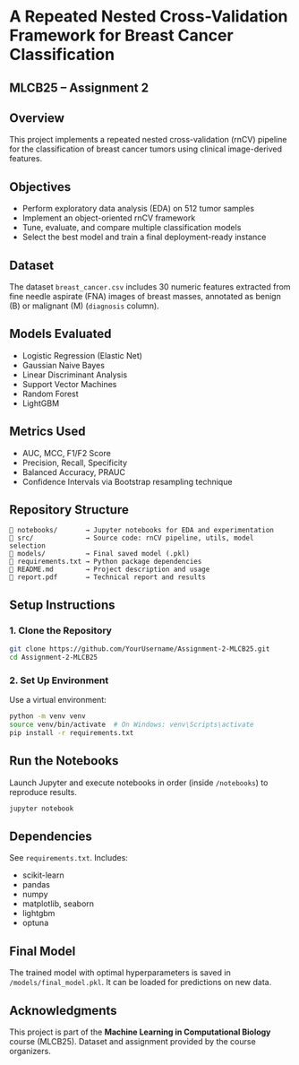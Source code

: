 # A Repeated Nested Cross-Validation Framework for Breast Cancer Classification  
**MLCB25 – Assignment 2**
---

## Overview  
This project implements a repeated nested cross-validation (rnCV) pipeline for the classification of breast cancer tumors using clinical image-derived features.

## Objectives  
- Perform exploratory data analysis (EDA) on 512 tumor samples 
- Implement an object-oriented rnCV framework  
- Tune, evaluate, and compare multiple classification models  
- Select the best model and train a final deployment-ready instance  

## Dataset  
The dataset `breast_cancer.csv` includes 30 numeric features extracted from fine needle aspirate (FNA) images of breast masses, annotated as benign (B) or malignant (M) (`diagnosis` column).

## Models Evaluated  
- Logistic Regression (Elastic Net)  
- Gaussian Naive Bayes  
- Linear Discriminant Analysis  
- Support Vector Machines  
- Random Forest  
- LightGBM  

## Metrics Used  
- AUC, MCC, F1/F2 Score  
- Precision, Recall, Specificity  
- Balanced Accuracy, PRAUC  
- Confidence Intervals via Bootstrap resampling technique

## Repository Structure  
```
📁 notebooks/       → Jupyter notebooks for EDA and experimentation  
📁 src/             → Source code: rnCV pipeline, utils, model selection  
📁 models/          → Final saved model (.pkl)  
📄 requirements.txt → Python package dependencies  
📄 README.md        → Project description and usage  
📄 report.pdf       → Technical report and results  
```

## Setup Instructions

### 1. Clone the Repository  
```bash
git clone https://github.com/YourUsername/Assignment-2-MLCB25.git
cd Assignment-2-MLCB25
```

### 2. Set Up Environment  
Use a virtual environment:

```bash
python -m venv venv
source venv/bin/activate  # On Windows: venv\Scripts\activate
pip install -r requirements.txt
```

## Run the Notebooks  
Launch Jupyter and execute notebooks in order (inside `/notebooks`) to reproduce results.

```bash
jupyter notebook
```

## Dependencies  
See `requirements.txt`. Includes:
- scikit-learn  
- pandas  
- numpy  
- matplotlib, seaborn  
- lightgbm  
- optuna  

## Final Model  
The trained model with optimal hyperparameters is saved in `/models/final_model.pkl`. It can be loaded for predictions on new data.

## Acknowledgments  
This project is part of the **Machine Learning in Computational Biology** course (MLCB25). Dataset and assignment provided by the course organizers.
